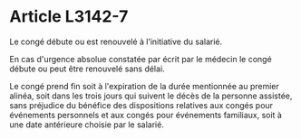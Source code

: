 # Article L3142-7

Le congé débute ou est renouvelé à l’initiative du salarié.

En cas d'urgence absolue constatée par écrit par le médecin le congé débute ou peut être renouvelé sans délai.

Le congé prend fin soit à l'expiration de la durée mentionnée au premier alinéa, soit dans les trois jours qui suivent le décès de la personne assistée, sans préjudice du bénéfice des dispositions relatives aux congés pour événements personnels et aux congés pour événements familiaux, soit à une date antérieure choisie par le salarié.
